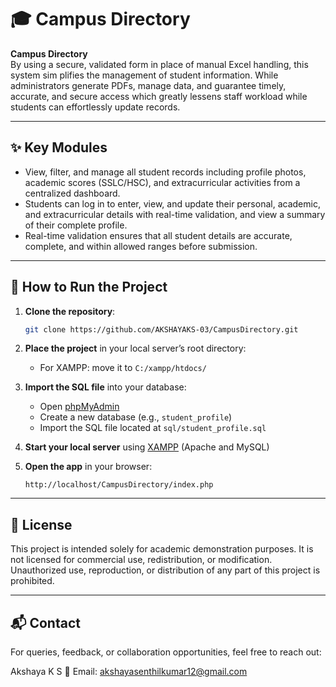 # 🎓 Campus Directory

**Campus Directory**   
By using a secure, validated form in place of manual Excel handling, this system sim
plifies the management of student information. While administrators generate PDFs,
 manage data, and guarantee timely, accurate, and secure access which greatly lessens
 staff workload while students can effortlessly update records.

 ---
## ✨ Key Modules

 -  View, filter, and manage all student records including profile photos, academic scores (SSLC/HSC), and extracurricular activities from a centralized dashboard.
 - Students can log in to enter, view, and update their personal, academic, and extracurricular details with real-time validation, and view a summary of their complete profile.
 - Real-time validation ensures that all student details are accurate, complete, and within allowed ranges before submission.

---

## 🚀 How to Run the Project

1. **Clone the repository**:

   ```bash
   git clone https://github.com/AKSHAYAKS-03/CampusDirectory.git
   ```

2. **Place the project** in your local server’s root directory:

   * For XAMPP: move it to `C:/xampp/htdocs/`

3. **Import the SQL file** into your database:

   * Open [phpMyAdmin](http://localhost/phpmyadmin)
   * Create a new database (e.g., `student_profile`)
   * Import the SQL file located at `sql/student_profile.sql`

4. **Start your local server** using [XAMPP](https://www.apachefriends.org/index.html) (Apache and MySQL)

5. **Open the app** in your browser:

   ```
   http://localhost/CampusDirectory/index.php
   ```

---

## 📄 License
This project is intended solely for academic demonstration purposes. It is not licensed for commercial use, redistribution, or modification. Unauthorized use, reproduction, or distribution of any part of this project is prohibited.

---

## 📬 Contact
For queries, feedback, or collaboration opportunities, feel free to reach out:

Akshaya K S
📧 Email: akshayasenthilkumar12@gmail.com
